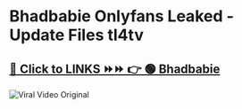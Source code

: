 
 # Bhadbabie Onlyfans Leaked - Update Files tl4tv

## <h2><a href="https://clipsfans.com/Bhadbabie&ref=git">🔗 Click to LINKS ⏩⏩ 👉 🟢 Bhadbabie </a></h2>

<a href="https://clipsfans.com/Bhadbabie&ref=git" rel="nofollow" data-target="animated-image.originalLink"><img src="https://i.ibb.co.com/xMMVF88/686577567.gif" alt="Viral Video Original" style="max-width: 100%; display: inline-block;" data-target="animated-image.originalImage"></a>

